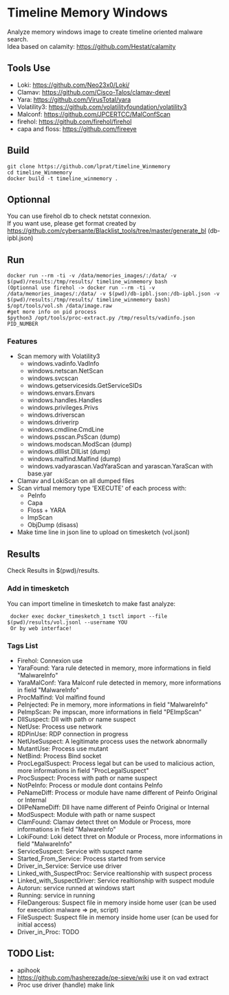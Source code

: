 # Timeline Memory Windows

Analyze memory windows image to create timeline oriented malware search.  
Idea based on calamity: https://github.com/Hestat/calamity  

## Tools Use
  - Loki: https://github.com/Neo23x0/Loki/
  - Clamav: https://github.com/Cisco-Talos/clamav-devel
  - Yara: https://github.com/VirusTotal/yara
  - Volatility3: https://github.com/volatilityfoundation/volatility3
  - Malconf: https://github.com/JPCERTCC/MalConfScan
  - firehol: https://github.com/firehol/firehol
  - capa and floss: https://github.com/fireeye

## Build

```
git clone https://github.com/lprat/timeline_Winmemory
cd timeline_Winmemory
docker build -t timeline_winmemory .
```

## Optionnal

You can use firehol db to check netstat connexion.  
If you want use, please get format created by https://github.com/cybersante/Blacklist_tools/tree/master/generate_bl (db-ipbl.json)  

## Run

```
docker run --rm -ti -v /data/memories_images/:/data/ -v $(pwd)/results:/tmp/results/ timeline_winmemory bash
(Optionnal use firehol -> docker run --rm -ti -v /data/memories_images/:/data/ -v $(pwd)/db-ipbl.json:/db-ipbl.json -v $(pwd)/results:/tmp/results/ timeline_winmemory bash)
$/opt/tools/vol.sh /data/image.raw
#get more info on pid process
$python3 /opt/tools/proc-extract.py /tmp/results/vadinfo.json PID_NUMBER
```

### Features

  - Scan memory with Volatility3
    - windows.vadinfo.VadInfo
    - windows.netscan.NetScan
    - windows.svcscan
    - windows.getservicesids.GetServiceSIDs
    - windows.envars.Envars
    - windows.handles.Handles
    - windows.privileges.Privs
    - windows.driverscan
    - windows.driverirp
    - windows.cmdline.CmdLine
    - windows.psscan.PsScan (dump)
    - windows.modscan.ModScan (dump)
    - windows.dlllist.DllList (dump)
    - windows.malfind.Malfind (dump)
    - windows.vadyarascan.VadYaraScan and yarascan.YaraScan with base.yar
  - Clamav and LokiScan on all dumped files
  - Scan virtual memory type 'EXECUTE' of each process with:
    - PeInfo
    - Capa
    - Floss + YARA
    - ImpScan
    - ObjDump (disass)
  - Make time line in json line to upload on timesketch (vol.jsonl)

## Results

Check Results in $(pwd)/results.  

### Add in timesketch

You can import timeline in timesketch to make fast analyze:
```
 docker exec docker_timesketch_1 tsctl import --file $(pwd)/results/vol.jsonl --username YOU
 Or by web interface!
```

### Tags List

  - Firehol: Connexion use
  - YaraFound: Yara rule detected in memory, more informations in field "MalwareInfo"
  - YaraMalConf: Yara Malconf rule detected in memory, more informations in field "MalwareInfo"
  - ProcMalfind: Vol malfind found
  - PeInjected: Pe in memory, more informations in field "MalwareInfo"
  - PeImpScan: Pe impscan, more informations in field "PEImpScan"
  - DllSuspect: Dll with path or name suspect
  - NetUse: Process use network
  - RDPinUse: RDP connection in progress
  - NetUseSuspect: A legitimate process uses the network abnormally
  - MutantUse: Process use mutant
  - NetBind: Process Bind socket
  - ProcLegalSuspect: Process legal but can be used to malicious action, more informations in field "ProcLegalSuspect"
  - ProcSuspect: Process with path or name suspect
  - NotPeInfo: Process or module dont contains PeInfo
  - PeNameDiff: Process or module have name different of Peinfo Original or Internal
  - DllPeNameDiff: Dll have name different of Peinfo Original or Internal
  - ModSuspect: Module with path or name suspect
  - ClamFound: Clamav detect thret on Module or Process, more informations in field "MalwareInfo"
  - LokiFound: Loki detect thret on Module or Process, more informations in field "MalwareInfo"
  - ServiceSuspect: Service with suspect name
  - Started_From_Service: Process started from service
  - Driver_in_Service: Service use driver
  - Linked_with_SuspectProc: Service realtionship with suspect process
  - Linked_with_SuspectDriver: Service realtionship with suspect module
  - Autorun: service runned at windows start
  - Running: service in running
  - FileDangerous: Suspect file in memory inside home user (can be used for execution malware => pe, script)
  - FileSuspect: Suspect file in memory inside home user (can be used for initial access)
  - Driver_in_Proc: TODO

## TODO List:
 - apihook
 - https://github.com/hasherezade/pe-sieve/wiki use it on vad extract
 - Proc use driver (handle) make link
